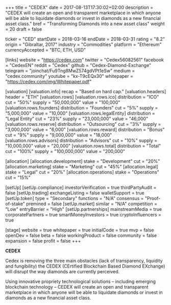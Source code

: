 +++
title = "CEDEX"
date = 2017-08-13T17:30:02+02:00
description = "CEDEX will create an open and transparent marketplace in which anyone will be able to liquidate diamonds or invest in diamonds as a new financial asset class."
bref = "Transforming Diamonds into a new asset class"
weight = 20
draft = false

ticker = "CED"
startDate = 2018-03-16
endDate = 2018-03-31
rating = "8.2"
origin = "Gibraltar, 2017"
industry = "Commodities"
platform = "Ethereum"
currencyAccepted = "BTC, ETH, USD"

[links]
  website = "https://cedex.com"
  twitter = "Cedex56082561"
  facebook = "CedexEN"
  reddit = "Cedex"
  github = "Cedex-Diamond-Exchange"
  telegram = "joinchat/Fu9Tng8MwZ574gdVPt1eSw"
  medium = "cedex.community"
  youtube = "kx-T9cEQx30"
  whitepaper = "https://cedex.com/img/Whitepaper.pdf"

[valuation]
  [valuation.info]
    recap = "Based on hard cap."
  [valuation.headers]
    header = "ETH"
  [valuation.rows]
    [valuation.rows.ico]
      distribution = "ICO"
      cut = "50%"
      supply = "50,000,000"
      value = "100,000"
    [valuation.rows.founders]
      distribution = "Founders"
      cut = "5%"
      supply = "5,000,000"
      value = "10,000"
    [valuation.rows.legalEntity]
      distribution = "Legal Entity"
      cut = "23%"
      supply = "23,000,000"
      value = "46,000"
    [valuation.rows.reserve]
      distribution = "Outsourcing"
      cut = "3%"
      supply = "3,000,000"
      value = "6,000"
    [valuation.rows.reward]
      distribution = "Bonus"
      cut = "9%"
      supply = "9,000,000"
      value = "18,000"
    [valuation.rows.advisors]
      distribution = "Advisors"
      cut = "10%"
      supply = "10,000,000"
      value = "20,000"
    [valuation.rows.total]
      distribution = "Total"
      cut = "100%"
      supply = "100,000,000"
      value = "200,000"

[allocation]
  [allocation.development]
    stake = "Development"
    cut = "20%"
  [allocation.marketing]
    stake = "Marketing"
    cut = "45%"
  [allocation.legal]
    stake = "Legal"
    cut = "20%"
  [allocation.operations]
    stake = "Operations"
    cut = "15%"

[setUp]
  [setUp.compliance]
    investorVerification = true
    thirdPartyAudit = false
  [setUp.trading]
    exchangeListing = false
    walletSupport = true
  [setUp.token]
    type = "Secondary"
    functions = "N/A"
    consensus = "Proof-of-stake"
    premined = false
  [setUp.market]
    similar = "N/A"
    competition = "Low"
    entryBarrier = "High"
  [setUp.partnerships]
    mainstreamMedia = true
    corporatePartners = true
    smartMoneyInvestors = true
    cryptoInfluencers = true

[stage]
  website = true
  whitepaper = true
  initialCode = true
  mvp = false
  openDev = false
  beta = false
  workingProduct = false
  community = false
  expansion = false
  profit = false
+++

**CEDEX**

Cedex is removing the three main obstacles (lack of transparency, liquidity and fungibility) the CEDEX (CErtified Blockchain Based Diamond EXchange) will disrupt the way diamonds are currently perceived.  

Using innovative propriety technological solutions – including emerging blockchain technology – CEDEX will create an open and transparent marketplace in which anyone will be able to liquidate diamonds or invest in diamonds as a new financial asset class.

